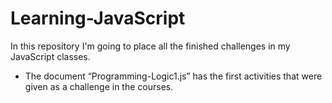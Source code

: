 # Learning-JavaScript
In this repository I'm going to place all the finished challenges in my JavaScript classes.

- The document “Programming-Logic1.js” has the first activities that were given as a challenge in the courses.
